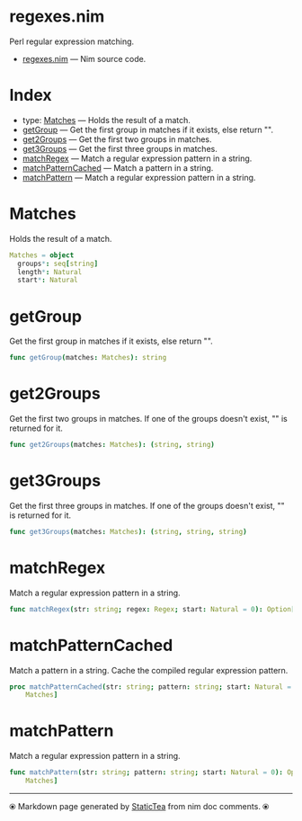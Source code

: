 # regexes.nim

Perl regular expression matching.

* [regexes.nim](../src/regexes.nim) &mdash; Nim source code.
# Index

* type: [Matches](#matches) &mdash; Holds the result of a match.
* [getGroup](#getgroup) &mdash; Get the first group in matches if it exists, else return "".
* [get2Groups](#get2groups) &mdash; Get the first two groups in matches.
* [get3Groups](#get3groups) &mdash; Get the first three groups in matches.
* [matchRegex](#matchregex) &mdash; Match a regular expression pattern in a string.
* [matchPatternCached](#matchpatterncached) &mdash; Match a pattern in a string.
* [matchPattern](#matchpattern) &mdash; Match a regular expression pattern in a string.

# Matches

Holds the result of a match.

```nim
Matches = object
  groups*: seq[string]
  length*: Natural
  start*: Natural

```


# getGroup

Get the first group in matches if it exists, else return "".

```nim
func getGroup(matches: Matches): string
```


# get2Groups

Get the first two groups in matches. If one of the groups doesn't exist, "" is returned for it.

```nim
func get2Groups(matches: Matches): (string, string)
```


# get3Groups

Get the first three groups in matches. If one of the groups doesn't exist, "" is returned for it.

```nim
func get3Groups(matches: Matches): (string, string, string)
```


# matchRegex

Match a regular expression pattern in a string.

```nim
func matchRegex(str: string; regex: Regex; start: Natural = 0): Option[Matches]
```


# matchPatternCached

Match a pattern in a string. Cache the compiled regular expression pattern.

```nim
proc matchPatternCached(str: string; pattern: string; start: Natural = 0): Option[
    Matches]
```


# matchPattern

Match a regular expression pattern in a string.

```nim
func matchPattern(str: string; pattern: string; start: Natural = 0): Option[
    Matches]
```



---
⦿ Markdown page generated by [StaticTea](https://github.com/flenniken/statictea/) from nim doc comments. ⦿
